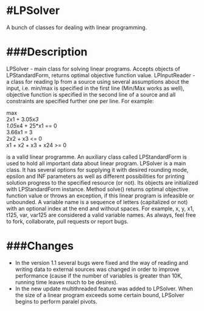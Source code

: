 #LPSolver
====================
A bunch of classes for dealing with linear programming.

###Description
====================
LPSolver - main class for solving linear programs. Accepts objects of LPStandardForm, returns optimal objective function value.
LPInputReader - a class for reading lp from a source using several assumptions about the input,
i.e. min/max is specified in the first line (Min/Max works as well), objective function is specified in the second
line of a source and all constraints are specified further one per line. For example:

max  
2x1 + 3.05*x3  
1.05*x4 + 25*x1 == 0  
3.66x1 = 3  
2x2 + x3 <= 0  
x1 + x2 + x3 + x24 >= 0  

is a valid linear programme.
An auxiliary class called LPStandardForm is used to hold all important data about linear program.
LPSolver is a main class. It has several options for supplying it with desired rounding mode, epsilon and INF
parameters as well as different possibilities for printing solution progress to the specified resource (or not).
Its objects are initialized with LPStandardForm instance. Method solve() returns optimal objective function value or
throws an exception, if this linear program is infeasible or unbounded.
A variable name is a sequence of letters (capitalized or not) with an optional index at the end and without spaces.
For example, x, y, x1, t125, var, var125 are considered a valid variable names.
As always, feel free to fork, collaborate, pull requests or report bugs.

###Changes
========================
* In the version 1.1 several bugs were fixed and the way of reading and writing data to external sources
was changed in order to improve performance (cause if the number of variables is greater than 10K, running time leaves much to
be desires).
* In the new update multithreaded feature was added to LPSolver. When the size of a linear program exceeds some certain bound, LPSolver begins to perform paralel pivots. 

